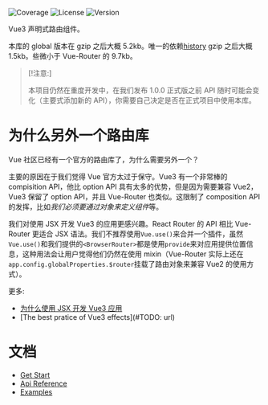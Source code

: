 ![Coverage](https://img.shields.io/codecov/c/github/BestVue3/router)
![License](https://img.shields.io/npm/l/@bv3/router)
![Version](https://img.shields.io/npm/v/@bv3/router)

Vue3 声明式路由组件。

本库的 global 版本在 gzip 之后大概 5.2kb。唯一的依赖[history](https://github.com/ReactTraining/history) gzip 之后大概 1.5kb。些微小于 Vue-Router 的 9.7kb。

> [!注意:]
>
> 本项目仍然在重度开发中，在我们发布 1.0.0 正式版之前 API 随时可能会变化（主要式添加新的 API），你需要自己决定是否在正式项目中使用本库。

# 为什么另外一个路由库

Vue 社区已经有一个官方的路由库了，为什么需要另外一个？

主要的原因在于我们觉得 Vue 官方太过于保守。Vue3 有一个非常棒的 compisition API，他比 option API 具有太多的优势，但是因为需要兼容 Vue2，
Vue3 保留了 option API，并且 Vue-Router 也类似。这限制了 composition API 的发挥，比如*我们必须要通过对象来定义组件*等。

我们对使用 JSX 开发 Vue3 的应用更感兴趣。React Router 的 API 相比 Vue-Router 更适合 JSX 语法。我们不推荐使用`Vue.use()`来合并一个插件，虽然`Vue.use()`和我们提供的`<BrowserRouter>`都是使用`provide`来对应用提供位置信息，这种用法会让用户觉得他们仍然在使用 mixin（Vue-Router 实际上还在`app.config.globalProperties.$router`挂载了路由对象来兼容 Vue2 的使用方式）。

更多:

-   [为什么使用 JSX 开发 Vue3 应用](https://www.bestvue3.com/blogs/why-jsx)
-   [The best pratice of Vue3 effects](#TODO: url)

# 文档

-   [Get Start](./get-start.md)
-   [Api Reference](./api-reference.md)
-   [Examples](./example.md)
